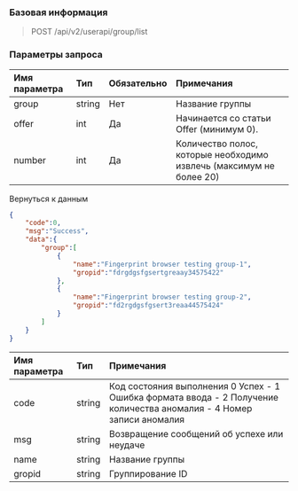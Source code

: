 ### Базовая информация

> POST /api/v2/userapi/group/list

### Параметры запроса

| Имя параметра | Тип | Обязательно | Примечания |
| :------- | :----- |:----| :------ |
| group | string | Нет | Название группы |
| offer | int | Да | Начинается со статьи Offer (минимум 0). |
| number | int | Да | Количество полос, которые необходимо извлечь (максимум не более 20) |

Вернуться к данным

```json
{
    "code":0,
    "msg":"Success",
    "data":{
        "group":[
            {
                "name":"Fingerprint browser testing group-1",
                "gropid":"fdrgdgsfgsertgreaay34575422"
            },
            {
                "name":"Fingerprint browser testing group-2",
                "gropid":"fd2rgdgsfgsert3reaa44575424"
            }
        ]
    }
}
```

| Имя параметра | Тип | Примечания |
| :------- | :----- | :-------------------------- |
| code | string | Код состояния выполнения 0 Успех - 1 Ошибка формата ввода - 2 Получение количества аномалия - 4 Номер записи аномалия |
| msg | string | Возвращение сообщений об успехе или неудаче |
|name|string|Название группы|
|gropid|string|Группирование ID|